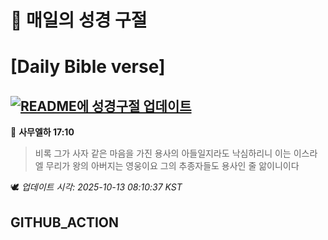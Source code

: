 # 🙏 매일의 성경 구절
# [Daily Bible verse]
## [![README에 성경구절 업데이트](https://github.com/DONGSUKA/first_test/actions/workflows/update-readme-bible.yml/badge.svg)](https://github.com/DONGSUKA/first_test/actions/workflows/update-readme-bible.yml)
<!-- START_BIBLE_VERSE -->
📖 **사무엘하 17:10**
> 비록 그가 사자 같은 마음을 가진 용사의 아들일지라도 낙심하리니 이는 이스라엘 무리가 왕의 아버지는 영웅이요 그의 추종자들도 용사인 줄 앎이니이다

🕊️ _업데이트 시각: 2025-10-13 08:10:37 KST_
  <!-- END_BIBLE_VERSE -->
## GITHUB_ACTION
